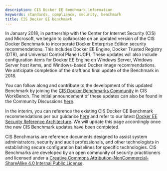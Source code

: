 ```yaml
---
description: CIS Docker EE Benchmark information
keywords: standards, compliance, security, benchmark
title: CIS Docker EE benchmark
---
```


In January 2018, in partnership with the Center for Internet Security (CIS) and
Microsoft, we began to collaborate on an updated version of the CIS Docker
Benchmark to incorporate Docker Enterprise Edition security recommendations.
This includes Docker EE Engine, Docker Trusted Registry (DTR), and Universal
Control Plane (UCP). These updates will also include configuration items for
Docker EE Engine on Windows Server, Windows Server host items, and Windows-based
Docker image recommendations. We anticipate completion of the draft and final
update of the Benchmark in 2018.

You can follow along and contribute to the development of this updated Benchmark
by joining the [CIS Docker Benchmarks
Community](https://workbench.cisecurity.org/communities/37) in CIS WorkBench.
The initial announcement of these updates can also be found in the Community
Discussions
[here](https://workbench.cisecurity.org/community/37/discussions/3349).

In the interim, you can reference the existing CIS Docker CE Benchmark
recommendations per our guidance [here](/compliance/cis/docker_ce.md) and refer
to our latest [Docker EE Security Reference
Architecture](http://success.docker.com/article/Docker_Reference_Architecture-_Securing_Docker_EE_and_Security_Best_Practices).
We will update this page accordingly once the new CIS Benchmark updates have
been completed.

CIS Benchmarks are reference documents designed to assist system administrators,
security and audit professionals, and other technologists in establishing secure
configuration baselines for specific technologies. CIS Benchmarks are developed
by an open community of security practitioners and licensed under a [Creative
Commons Attribution-NonCommercial-ShareAlike 4.0 Internal Public
License](https://creativecommons.org/licenses/by-nc-sa/4.0/legalcode).

